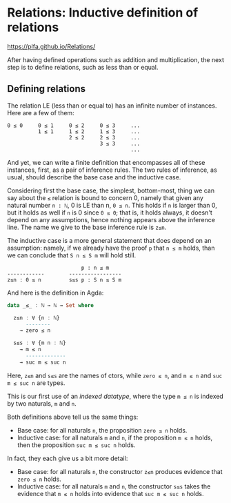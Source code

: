# Relations: Inductive definition of relations
https://plfa.github.io/Relations/

After having defined operations such as addition and multiplication, the next step is to define relations, such as less than or equal.

## Defining relations

The relation LE (less than or equal to) has an infinite number of instances. Here are a few of them:

```
0 ≤ 0     0 ≤ 1     0 ≤ 2     0 ≤ 3     ...
          1 ≤ 1     1 ≤ 2     1 ≤ 3     ...
                    2 ≤ 2     2 ≤ 3     ...
                              3 ≤ 3     ...
                                        ...
```

And yet, we can write a finite definition that encompasses all of these instances, first, as a pair of inference rules. The two rules of inference, as usual, should describe the base case and the inductive case.

Considering first the base case, the simplest, bottom-most, thing we can say about the `≤` relation is bound to concern 0, namely that given any natural number `n : ℕ`, 0 is LE than n, `0 ≤ n`. This holds if `n` is larger than 0, but it holds as well if `n` is 0 since `0 ≤ 0`; that is, it holds always, it doesn't depend on any assumptions, hence nothing appears above the inference line. The name we give to the base inference rule is `z≤n`.

The inductive case is a more general statement that does depend on an assumption: namely, if we already have the proof `p` that `n ≤ m` holds, than we can conclude that `S n ≤ S m` will hold still.

```
                        p : n ≤ m
------------        -----------------
z≤n : 0 ≤ n         s≤s p : S n ≤ S m
```

And here is the definition in Agda:

```hs agda
data _≤_ : ℕ → ℕ → Set where

  z≤n : ∀ {n : ℕ}
      --------
    → zero ≤ n

  s≤s : ∀ {m n : ℕ}
    → m ≤ n
      -------------
    → suc m ≤ suc n
```

Here, `z≤n` and `s≤s` are the names of ctors, while `zero ≤ n`, and `m ≤ n` and `suc m ≤ suc n` are types.

This is our first use of an *indexed datatype*, where the type `m ≤ n` is indexed by two naturals, `m` and `n`.

Both definitions above tell us the same things:
- Base case: for all naturals `n`, the proposition `zero ≤ n` holds.
- Inductive case: for all naturals `m` and `n`, if the proposition `m ≤ n` holds, then the proposition `suc m ≤ suc n` holds.

In fact, they each give us a bit more detail:
- Base case: for all naturals `n`, the constructor `z≤n` produces evidence that `zero ≤ n` holds.
- Inductive case: for all naturals `m` and `n`, the constructor `s≤s` takes the evidence that `m ≤ n` holds into evidence that `suc m ≤ suc n` holds.
